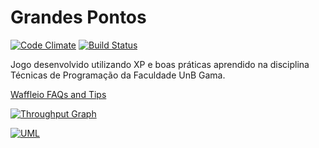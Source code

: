 # Grandes Pontos
[![Code Climate](https://codeclimate.com/github/mfurquim/grandes_pontos/badges/gpa.svg)](https://codeclimate.com/github/mfurquim/grandes_pontos)
[![Build Status](https://travis-ci.org/Ziul/grandes_pontos.svg?branch=master)](https://travis-ci.org/Ziul/grandes_pontos)

Jogo desenvolvido utilizando XP e boas práticas aprendido na disciplina Técnicas de Programação da Faculdade UnB Gama.

[Waffleio FAQs and Tips](https://github.com/waffleio/waffle.io/wiki/FAQs)

[![Throughput Graph](https://graphs.waffle.io/mfurquim/grandes_pontos/throughput.svg)](https://waffle.io/mfurquim/grandes_pontos/metrics) 

[![UML](./uml.png)]() 

